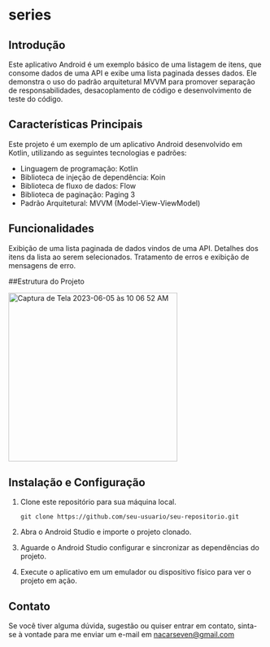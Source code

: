 # series

## Introdução

Este aplicativo Android é um exemplo básico de uma listagem de itens, que consome dados de uma API e exibe uma lista paginada desses dados. Ele demonstra o uso do padrão arquitetural MVVM para promover separação de responsabilidades, desacoplamento de código e desenvolvimento de teste do código.

## Características Principais

Este projeto é um exemplo de um aplicativo Android desenvolvido em Kotlin, utilizando as seguintes tecnologias e padrões:

- Linguagem de programação: Kotlin
- Biblioteca de injeção de dependência: Koin
- Biblioteca de fluxo de dados: Flow
- Biblioteca de paginação: Paging 3
- Padrão Arquitetural: MVVM (Model-View-ViewModel)

## Funcionalidades

Exibição de uma lista paginada de dados vindos de uma API.
Detalhes dos itens da lista ao serem selecionados.
Tratamento de erros e exibição de mensagens de erro.

##Estrutura do Projeto

<img width="332" alt="Captura de Tela 2023-06-05 às 10 06 52 AM" src="https://github.com/nacarseven/series/assets/11820477/162e6ed6-825e-4fa8-9551-8e08e220c43f">

## Instalação e Configuração

1. Clone este repositório para sua máquina local.
   ```
   git clone https://github.com/seu-usuario/seu-repositorio.git
   ```

2. Abra o Android Studio e importe o projeto clonado.

3. Aguarde o Android Studio configurar e sincronizar as dependências do projeto.

4. Execute o aplicativo em um emulador ou dispositivo físico para ver o projeto em ação.

## Contato

Se você tiver alguma dúvida, sugestão ou quiser entrar em contato, sinta-se à vontade para me enviar um e-mail em nacarseven@gmail.com
